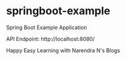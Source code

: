 # springboot-example
Spring Boot Example Application


API Endpoint: http://localhost:8080/

Happy Easy Learning with Narendra N's Blogs
